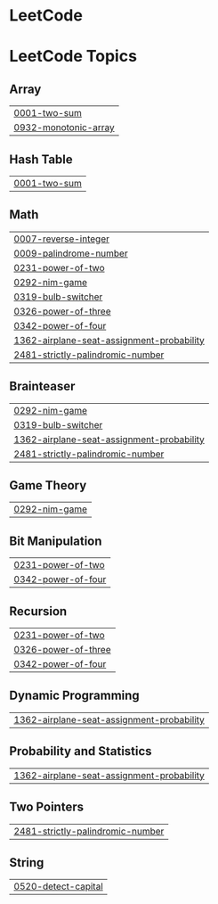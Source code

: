 # LeetCode
<!---LeetCode Topics Start-->
# LeetCode Topics
## Array
|  |
| ------- |
| [0001-two-sum](https://github.com/Madhavan146/LeetCode/tree/master/0001-two-sum) |
| [0932-monotonic-array](https://github.com/Madhavan146/LeetCode/tree/master/0932-monotonic-array) |
## Hash Table
|  |
| ------- |
| [0001-two-sum](https://github.com/Madhavan146/LeetCode/tree/master/0001-two-sum) |
## Math
|  |
| ------- |
| [0007-reverse-integer](https://github.com/Madhavan146/LeetCode/tree/master/0007-reverse-integer) |
| [0009-palindrome-number](https://github.com/Madhavan146/LeetCode/tree/master/0009-palindrome-number) |
| [0231-power-of-two](https://github.com/Madhavan146/LeetCode/tree/master/0231-power-of-two) |
| [0292-nim-game](https://github.com/Madhavan146/LeetCode/tree/master/0292-nim-game) |
| [0319-bulb-switcher](https://github.com/Madhavan146/LeetCode/tree/master/0319-bulb-switcher) |
| [0326-power-of-three](https://github.com/Madhavan146/LeetCode/tree/master/0326-power-of-three) |
| [0342-power-of-four](https://github.com/Madhavan146/LeetCode/tree/master/0342-power-of-four) |
| [1362-airplane-seat-assignment-probability](https://github.com/Madhavan146/LeetCode/tree/master/1362-airplane-seat-assignment-probability) |
| [2481-strictly-palindromic-number](https://github.com/Madhavan146/LeetCode/tree/master/2481-strictly-palindromic-number) |
## Brainteaser
|  |
| ------- |
| [0292-nim-game](https://github.com/Madhavan146/LeetCode/tree/master/0292-nim-game) |
| [0319-bulb-switcher](https://github.com/Madhavan146/LeetCode/tree/master/0319-bulb-switcher) |
| [1362-airplane-seat-assignment-probability](https://github.com/Madhavan146/LeetCode/tree/master/1362-airplane-seat-assignment-probability) |
| [2481-strictly-palindromic-number](https://github.com/Madhavan146/LeetCode/tree/master/2481-strictly-palindromic-number) |
## Game Theory
|  |
| ------- |
| [0292-nim-game](https://github.com/Madhavan146/LeetCode/tree/master/0292-nim-game) |
## Bit Manipulation
|  |
| ------- |
| [0231-power-of-two](https://github.com/Madhavan146/LeetCode/tree/master/0231-power-of-two) |
| [0342-power-of-four](https://github.com/Madhavan146/LeetCode/tree/master/0342-power-of-four) |
## Recursion
|  |
| ------- |
| [0231-power-of-two](https://github.com/Madhavan146/LeetCode/tree/master/0231-power-of-two) |
| [0326-power-of-three](https://github.com/Madhavan146/LeetCode/tree/master/0326-power-of-three) |
| [0342-power-of-four](https://github.com/Madhavan146/LeetCode/tree/master/0342-power-of-four) |
## Dynamic Programming
|  |
| ------- |
| [1362-airplane-seat-assignment-probability](https://github.com/Madhavan146/LeetCode/tree/master/1362-airplane-seat-assignment-probability) |
## Probability and Statistics
|  |
| ------- |
| [1362-airplane-seat-assignment-probability](https://github.com/Madhavan146/LeetCode/tree/master/1362-airplane-seat-assignment-probability) |
## Two Pointers
|  |
| ------- |
| [2481-strictly-palindromic-number](https://github.com/Madhavan146/LeetCode/tree/master/2481-strictly-palindromic-number) |
## String
|  |
| ------- |
| [0520-detect-capital](https://github.com/Madhavan146/LeetCode/tree/master/0520-detect-capital) |
<!---LeetCode Topics End-->